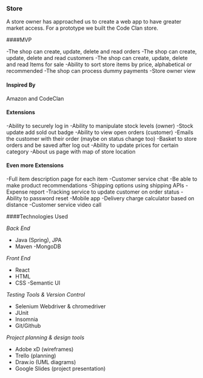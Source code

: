 ### Store

A store owner has approached us to create a web app to have greater market access.
For a prototype we built the Code Clan store.

####MVP

-The shop can create, update, delete and read orders
-The shop can create, update, delete and read customers
-The shop can create, update, delete and read Items for sale
-Ability to sort store items by price, alphabetical or recommended
-The shop can process dummy payments
-Store owner view  

#### Inspired By
Amazon and CodeClan

#### Extensions

-Ability to securely log in
-Ability to manipulate stock levels (owner)
-Stock update add sold out badge 
-Ability to view open orders (customer)
-Emails the customer with their order (maybe on status change too)
-Basket to store orders and be saved after log out
-Ability to update prices for certain category
-About us page with map of store location

#### Even more Extensions

-Full item description page for each item
-Customer service chat
-Be able to make product recommendations
-Shipping options using shipping APIs
-Expense report
-Tracking service to update customer on order status
-Ability to password reset
-Mobile app
-Delivery charge calculator based on distance
-Customer service video call

####Technologies Used

*Back End*
- Java (Spring), JPA
- Maven
-MongoDB


*Front End*
- React
- HTML
- CSS
-Semantic UI

*Testing Tools & Version Control*
- Selenium Webdriver & chromedriver
- JUnit
- Insomnia
- Git/Github

*Project planning & design tools*
- Adobe xD (wireframes)
- Trello (planning)
- Draw.io (UML diagrams)
- Google Slides (project presentation)
